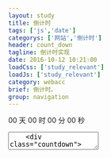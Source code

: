 ```yaml
---
layout: study
title: 倒计时
tags: ['js','date']
categorys: ['网站','倒计时']
header: count_down
tagline: 倒计时实现
date: 2016-10-12 10:21:00
loadCss: ['study_relevant']
loadJs: ['study_relevant']
category: webacc
brief: 倒计时。
group: navigation
---
```

<div class="countdown">
    <span class="day">00</span>
    天
    <span class="hour">00</span>
    时
    <span class="min">00</span>
    分
    <span class="second">00</span>
    秒
</div>
<pre>
<textarea class="cm_textarea">
	<div class="countdown">
	    <span class="day">00</span>
	    天
	    <span class="hour">00</span>
	    时
	    <span class="min">00</span>
	    分
	    <span class="second">00</span>
	    秒
	</div>
	<script type="text/javascript" charset="utf-8">
	/*
	 * @param 倒计时参数——object对象
	 * {
	 *   id : "countdown",  //倒计时模块
	 *   startTime : "2015/8/17 20:00:00", //开始时间
	 *   endTime : "2015/8/18 19:59:59",   //结束时间
	 * }
	 * 
	 * return _Countdown(obj).init()
	 **/
	function _Countdown(obj){
		this.config = obj;
	}
	_Countdown.prototype = {
		init : function(){
			typeof this.config == "object" ? this.initEl() : false;
		},
		initEl : function(){
			if(this.config.id){
				this.pareDiv = document.querySelector("."+this.config.id);
				this.day = this.pareDiv.querySelector(".day");
				this.hour = this.pareDiv.querySelector(".hour");
				this.min = this.pareDiv.querySelector(".min");
				this.second = this.pareDiv.querySelector(".second");
				this.setTimer();
			}
		},
		setTimer : function(){
			var that = this;
			this.getDate(function(time){
				var n1 = new Date(that.config.startTime).getTime(),
					n2 = new Date(that.config.endTime).getTime();
		        var t = n2 - time;
		        if(t <= 0 || time - n1 < 0){
		        	clearTimeout();
		            return;
		        }
		        var d=Math.floor(t/1000/60/60/24);
		        var h=Math.floor(t/1000/60/60%24);
		        var m=Math.floor(t/1000/60%60);
		        var s=Math.floor(t/1000%60);
		        if(d<10){
		            d='0'+d;
		        }
		        if(h<10){
		            h='0'+h;
		        }
		        if(m<10){
		            m='0'+m;
		        }
		        if(s<10){
		            s='0'+s;
		        }
		        that.day.innerHTML = d;
		        that.hour.innerHTML = h;
		        that.min.innerHTML = m;
		        that.second.innerHTML = s;
		        setTimeout(function(){
		            that.setTimer();
		        },1000);
			});
		},
	    getDate : function(cb){
	    	var date = new Date();
	    	cb(date.getTime());
	    }
	};
	var obj = {
		id : "countdown",  //倒计时模块
	   	startTime : "2015/8/17 20:00:00", //开始时间
	   	endTime : "2019/9/19 19:59:59"  //结束时间
	};
	var __c = new _Countdown(obj);
	__c.init();
	</script>
</textarea>
</pre>
<script type="text/javascript" charset="utf-8">
	/*
	 * @param 倒计时参数——object对象
	 * {
	 *   id : "countdown",  //倒计时模块
	 *   startTime : "2015/8/17 20:00:00", //开始时间
	 *   endTime : "2015/8/18 19:59:59",   //结束时间
	 * }
	 * 
	 * return _Countdown(obj).init()
	 **/
	function _Countdown(obj){
		this.config = obj;
	}
	_Countdown.prototype = {
		init : function(){
			typeof this.config == "object" ? this.initEl() : false;
		},
		initEl : function(){
			if(this.config.id){
				this.pareDiv = document.querySelector("."+this.config.id);
				this.day = this.pareDiv.querySelector(".day");
				this.hour = this.pareDiv.querySelector(".hour");
				this.min = this.pareDiv.querySelector(".min");
				this.second = this.pareDiv.querySelector(".second");
				this.setTimer();
			}
		},
		setTimer : function(){
			var that = this;
			this.getDate(function(time){
				var n1 = new Date(that.config.startTime).getTime(),
					n2 = new Date(that.config.endTime).getTime();
		        var t = n2 - time;
		        if(t <= 0 || time - n1 < 0){
		        	clearTimeout();
		            return;
		        }
		        var d=Math.floor(t/1000/60/60/24);
		        var h=Math.floor(t/1000/60/60%24);
		        var m=Math.floor(t/1000/60%60);
		        var s=Math.floor(t/1000%60);
		        if(d<10){
		            d='0'+d;
		        }
		        if(h<10){
		            h='0'+h;
		        }
		        if(m<10){
		            m='0'+m;
		        }
		        if(s<10){
		            s='0'+s;
		        }
		        that.day.innerHTML = d;
		        that.hour.innerHTML = h;
		        that.min.innerHTML = m;
		        that.second.innerHTML = s;
		        setTimeout(function(){
		            that.setTimer();
		        },1000);
			});
		},
	    getDate : function(cb){
	    	var date = new Date();
	    	cb(date.getTime());
	    }
	};
	var obj = {
		id : "countdown",  //倒计时模块
	   	startTime : "2015/8/17 20:00:00", //开始时间
	   	endTime : "2019/9/19 19:59:59"  //结束时间
	};
	var __c = new _Countdown(obj);
	__c.init();
</script>